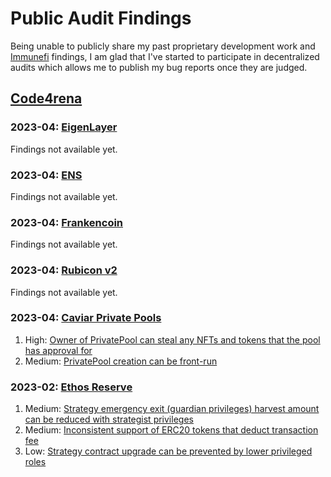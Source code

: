 # Public Audit Findings

Being unable to publicly share my past proprietary development work and [Immunefi](https://immunefi.com/) findings, I am glad that I've started to participate in decentralized audits which allows me to publish my bug reports once they are judged.


## [Code4rena](https://code4rena.com/)

### 2023-04: [EigenLayer](https://code4rena.com/contests/2023-04-eigenlayer-contest)
Findings not available yet.

### 2023-04: [ENS](https://code4rena.com/contests/2023-04-ens-contest)
Findings not available yet.

### 2023-04: [Frankencoin](https://code4rena.com/contests/2023-04-frankencoin)
Findings not available yet.

### 2023-04: [Rubicon v2](https://code4rena.com/contests/2023-04-rubicon-v2)
Findings not available yet.

### 2023-04: [Caviar Private Pools](https://code4rena.com/contests/2023-04-caviar-private-pools)
1. High: [Owner of PrivatePool can steal any NFTs and tokens that the pool has approval for](https://github.com/code-423n4/2023-04-caviar-findings/issues/63)
2. Medium: [PrivatePool creation can be front-run](https://github.com/code-423n4/2023-04-caviar-findings/issues/92)

### 2023-02: [Ethos Reserve](https://code4rena.com/contests/2023-02-ethos-reserve-contest)
1. Medium: [Strategy emergency exit (guardian privileges) harvest amount can be reduced with strategist privileges](https://github.com/code-423n4/2023-02-ethos-findings/issues/262)
2. Medium: [Inconsistent support of ERC20 tokens that deduct transaction fee](https://github.com/code-423n4/2023-02-ethos-findings/issues/477)
3. Low: [Strategy contract upgrade can be prevented by lower privileged roles](https://github.com/code-423n4/2023-02-ethos-findings/issues/359)
